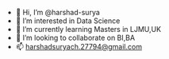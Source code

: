 - 👋 Hi, I’m @harshad-surya
- 👀 I’m interested in Data Science
- 🌱 I’m currently learning Masters in LJMU,UK
- 💞️ I’m looking to collaborate on BI,BA
- 📫 harshadsuryach.27794@gmail.com

<!---
harshad-surya/harshad-surya is a ✨ special ✨ repository because its `README.md` (this file) appears on your GitHub profile.
You can click the Preview link to take a look at your changes.
--->
